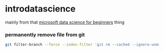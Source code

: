 # introdatascience
mainly from that [microsoft data science for beginners](https://github.com/microsoft/Data-Science-For-Beginners/tree/main) thing

### permanently remove file from git
```bash
git filter-branch --force --index-filter 'git rm --cached --ignore-unmatch metadata.csv.zip' --prune-empty --tag-name-filter cat -- --all
```
